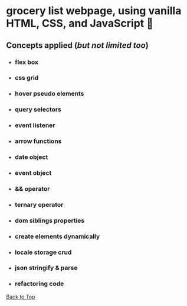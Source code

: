 <a name="custom_anchor_name"></a>
# grocery list webpage, using vanilla HTML, CSS, and JavaScript	:bookmark_tabs:
## Concepts applied (*but not limited too*)

- ### flex box
- ### css grid
- ### hover pseudo elements
- ### query selectors
- ### event listener
- ### arrow functions
- ### date object
- ### event object
- ### && operator
- ### ternary operator
- ### dom siblings properties
- ### create elements dynamically
- ### locale storage crud
- ### json stringify & parse
- ### refactoring code

[Back to Top](#custom_anchor_name)
